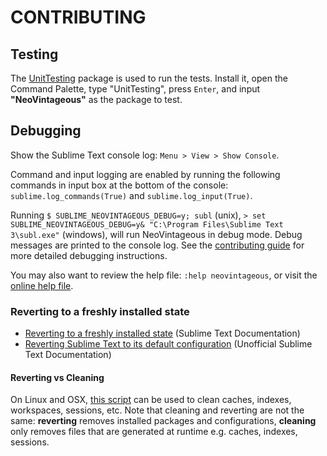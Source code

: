 # CONTRIBUTING

## Testing

The [UnitTesting](https://github.com/randy3k/UnitTesting) package is used to run the tests. Install it, open the Command Palette, type "UnitTesting", press `Enter`, and input **"NeoVintageous"** as the package to test.

## Debugging

Show the Sublime Text console log: `Menu > View > Show Console`.

Command and input logging are enabled by running the following commands in input box at the bottom of the console: `sublime.log_commands(True)` and `sublime.log_input(True)`.

Running `$ SUBLIME_NEOVINTAGEOUS_DEBUG=y; subl` (unix), `> set SUBLIME_NEOVINTAGEOUS_DEBUG=y& "C:\Program Files\Sublime Text 3\subl.exe"` (windows), will run NeoVintageous in debug mode. Debug messages are printed to the console log. See the [contributing guide](https://github.com/NeoVintageous/NeoVintageous/blob/master/CONTRIBUTING.md) for more detailed debugging instructions.

You may also want to review the help file: `:help neovintageous`, or visit the [online help file](https://github.com/NeoVintageous/NeoVintageous/blob/master/res/doc/neovintageous.txt).

### Reverting to a freshly installed state

* [Reverting to a freshly installed state](https://www.sublimetext.com/docs/3/revert.html) (Sublime Text Documentation)
* [Reverting Sublime Text to its default configuration](http://docs.sublimetext.info/en/latest/extensibility/packages.html?highlight=fresh#reverting-sublime-text-to-its-default-configuration) (Unofficial Sublime Text Documentation)

#### Reverting vs Cleaning

On Linux and OSX, [this script](https://github.com/gerardroche/dotfiles/blob/master/src/bin/sublime-clean) can be used to clean caches, indexes, workspaces, sessions, etc. Note that cleaning and reverting are not the same: **reverting** removes installed packages and configurations, **cleaning** only removes files that are generated at runtime e.g. caches, indexes, sessions.
